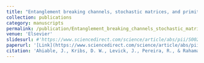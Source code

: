 ```yaml
---
title: "Entanglement breaking channels, stochastic matrices, and primitivity"
collection: publications
category: manuscripts
permalink: /publication/Entanglement_breaking_channels_stochastic_matrices_and_primitivity
venue: 'Elsevier'
slidesurl: #'https://www.sciencedirect.com/science/article/abs/pii/S0024379521003104'
paperurl: '[Link](https://www.sciencedirect.com/science/article/abs/pii/S0024379521003104)'
citation: 'Ahiable, J., Kribs, D. W., Levick, J., Pereira, R., & Rahaman, M. (2021). Entanglement breaking channels, stochastic matrices, and primitivity. Linear Algebra and its Applications, 629, 219-231.'
---
```

